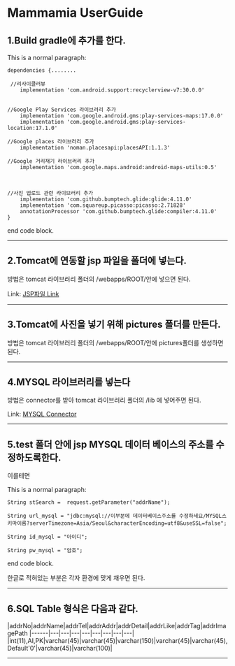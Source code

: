 # Mammamia UserGuide

## 1.Build gradle에 추가를 한다.

This is a normal paragraph:

    dependencies {........

     //리사이클러뷰
        implementation 'com.android.support:recyclerview-v7:30.0.0'


    //Google Play Services 라이브러리 추가
        implementation 'com.google.android.gms:play-services-maps:17.0.0'
        implementation 'com.google.android.gms:play-services-location:17.1.0'

    //Google places 라이브러리 추가
        implementation 'noman.placesapi:placesAPI:1.1.3'

    //Google 거리재기 라이브러리 추가
        implementation 'com.google.maps.android:android-maps-utils:0.5'



    //사진 업로드 관련 라이브러리 추가
        implementation 'com.github.bumptech.glide:glide:4.11.0'
        implementation 'com.squareup.picasso:picasso:2.71828'
        annotationProcessor 'com.github.bumptech.glide:compiler:4.11.0'
    }

end code block.

---

## 2.Tomcat에 연동할 jsp 파일을 폴더에 넣는다.

방법은 tomcat 라이브러리 폴더의 /webapps/ROOT/안에 넣으면 된다.

Link: [JSP파일 Link][jsp link]

[jsp link]: https://github.com/AndroidMammamia/MammamiaDocument/tree/main/test



---

## 3.Tomcat에 사진을 넣기 위해 pictures 폴더를 만든다.
방법은 tomcat 라이브러리 폴더의 /webapps/ROOT/안에 pictures폴더를 생성하면 된다.



---

## 4.MYSQL 라이브러리를 넣는다

방법은 connector를 받아 tomcat 라이브러리 폴더의 /lib 에 넣어주면 된다.

Link: [MYSQL Connector][my sql connector]

[my sql connector]: https://github.com/AndroidMammamia/MammamiaDocument/tree/main/databaseConnector

---

## 5.test 폴더 안에 jsp MYSQL 데이터 베이스의 주소를 수정하도록한다.
이를테면

This is a normal paragraph:

    String stSearch =  request.getParameter("addrName");

    String url_mysql = "jdbc:mysql://이부분에 데이터베이스주소를 수정하세요/MYSQL스키마이름?serverTimezone=Asia/Seoul&characterEncoding=utf8&useSSL=false";

    String id_mysql = "아이디";

    String pw_mysql = "암호";


end code block.

한글로 적혀있는 부분은 각자 환경에 맞게 채우면 된다.

---

## 6.SQL Table 형식은 다음과 같다.
|addrNo|addrName|addrTel|addrAddr|addrDetail|addrLike|addrTag|addrImagePath
|------|---|---|---|---|---|---|---|---|
|int(11),AI,PK|varchar(45)|varchar(45)|varchar(150)|varchar(45)|varchar(45),Default'0'|varchar(45)|varchar(100)|

---




